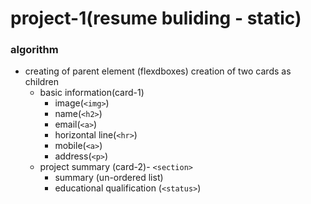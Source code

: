 # project-1(resume buliding - static)

### algorithm

* creating of parent element (flexdboxes)
creation of two cards as children
	* basic information(card-1)
		* image(`<img>`)
		* name(`<h2>`)
		* email(`<a>`)
		* horizontal line(`<hr>`)
		* mobile(`<a>`)
		* address(`<p>`)
	* project summary (card-2)- `<section>`
		* summary (un-ordered list) 
		* educational qualification (`<status>`) 

